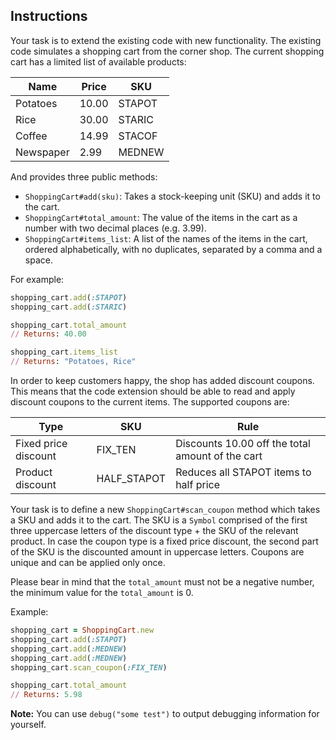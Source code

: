 ## Instructions

Your task is to extend the existing code with new functionality. The existing code simulates a shopping cart from the corner shop. The current shopping cart has a limited list of available products:

| Name      | Price | SKU    |
| --------- | ----- | ------ |
| Potatoes  | 10.00 | STAPOT |
| Rice      | 30.00 | STARIC |
| Coffee    | 14.99 | STACOF |
| Newspaper | 2.99  | MEDNEW |

And provides three public methods:

- `ShoppingCart#add(sku)`: Takes a stock-keeping unit (SKU) and adds it to the cart.
- `ShoppingCart#total_amount`: The value of the items in the cart as a number with two decimal places (e.g. 3.99).
- `ShoppingCart#items_list`: A list of the names of the items in the cart, ordered alphabetically, with no duplicates, separated by a comma and a space.

For example:

```ruby
shopping_cart.add(:STAPOT)
shopping_cart.add(:STARIC)

shopping_cart.total_amount
// Returns: 40.00

shopping_cart.items_list
// Returns: "Potatoes, Rice"
```

In order to keep customers happy, the shop has added discount coupons. This means that the code extension should be able to read and apply discount coupons to the current items. The supported coupons are:

| Type                 | SKU         | Rule                                             |
| -------------------- | ----------- | ------------------------------------------------ |
| Fixed price discount | FIX_TEN     | Discounts 10.00 off the total amount of the cart |
| Product discount     | HALF_STAPOT | Reduces all STAPOT items to half price           |

Your task is to define a new `ShoppingCart#scan_coupon` method which takes a SKU and adds it to the cart. The SKU is a `Symbol` comprised of the first three uppercase letters of the discount type + the SKU of the relevant product. In case the coupon type is a fixed price discount, the second part of the SKU is the discounted amount in uppercase letters. Coupons are unique and can be applied only once.

Please bear in mind that the `total_amount` must not be a negative number, the minimum value for the `total_amount` is 0.

Example:

```ruby
shopping_cart = ShoppingCart.new
shopping_cart.add(:STAPOT)
shopping_cart.add(:MEDNEW)
shopping_cart.add(:MEDNEW)
shopping_cart.scan_coupon(:FIX_TEN)

shopping_cart.total_amount
// Returns: 5.98
```

**Note:** You can use `debug("some test")` to output debugging information for yourself.

